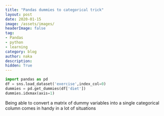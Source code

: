 ```yaml
---
title: "Pandas dummies to categorical trick"
layout: post
date: 2020-01-15
image: /assets/images/
headerImage: false
tag:
- Pandas
- python
- learning
category: blog
author: naka
description:
hidden: True
---
```


```python
import pandas as pd
df = sns.load_dataset('exercise',index_col=0)
dummies = pd.get_dummies(df['diet'])
dummies.idxmax(axis=1)
```



Being able to convert a matrix of dummy variables into a single categorical column comes in handy in a lot of situations
